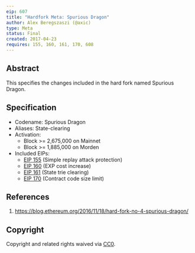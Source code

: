 ```yaml
---
eip: 607
title: "Hardfork Meta: Spurious Dragon"
author: Alex Beregszaszi (@axic)
type: Meta
status: Final
created: 2017-04-23
requires: 155, 160, 161, 170, 608
---
```


## Abstract

This specifies the changes included in the hard fork named Spurious Dragon.

## Specification

- Codename: Spurious Dragon
- Aliases: State-clearing
- Activation:
  - Block >= 2,675,000 on Mainnet
  - Block >= 1,885,000 on Morden
- Included EIPs:
  - [EIP 155](./eip-155.md) (Simple replay attack protection)
  - [EIP 160](./eip-160.md) (EXP cost increase)
  - [EIP 161](./eip-161.md) (State trie clearing)
  - [EIP 170](./eip-170.md) (Contract code size limit)

## References

1. https://blog.ethereum.org/2016/11/18/hard-fork-no-4-spurious-dragon/

## Copyright

Copyright and related rights waived via [CC0](https://creativecommons.org/publicdomain/zero/1.0/).
